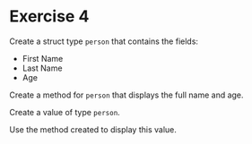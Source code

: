 # Exercise 4

Create a struct type `person` that contains the fields:

-   First Name
-   Last Name
-   Age

Create a method for `person` that displays the full name and age.

Create a value of type `person`.

Use the method created to display this value.
